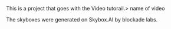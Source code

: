 This is a project that goes with the Video tutorail.> name of video

The skyboxes were generated on Skybox.AI by blockade labs.
